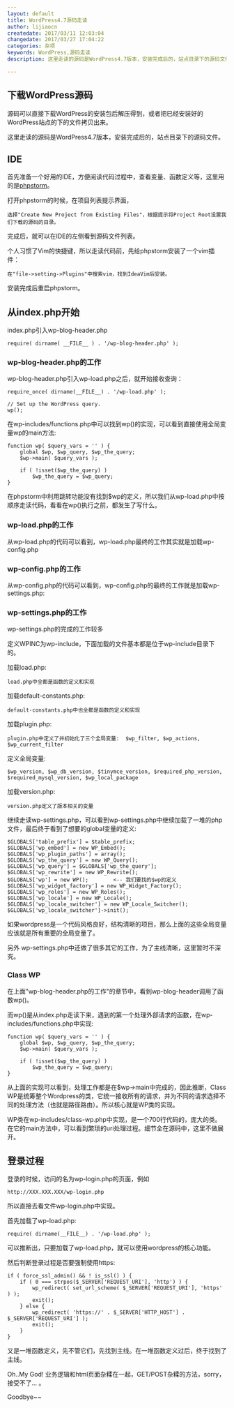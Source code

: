 ```yaml
---
layout: default
title: WordPress4.7源码走读
author: lijiaocn
createdate: 2017/03/11 12:03:04
changedate: 2017/03/27 17:04:22
categories: 杂项
keywords: WordPress,源码走读
description: 这里走读的源码是WordPress4.7版本，安装完成后的，站点目录下的源码文件。

---
```


## 下载WordPress源码

源码可以直接下载WordPress的安装包后解压得到，或者把已经安装好的WordPress站点的下的文件拷贝出来。

这里走读的源码是WordPress4.7版本，安装完成后的，站点目录下的源码文件。

## IDE

首先准备一个好用的IDE，方便阅读代码过程中，查看变量、函数定义等，这里用的是[phpstorm][1]。

打开phpstorm的时候，在项目列表提示界面，

	选择"Create New Project from Existing Files"，根据提示将Project Root设置我们下载的源码的目录。
	
完成后，就可以在IDE的左侧看到源码文件列表。

个人习惯了Vim的快捷键，所以走读代码前，先给phpstorm安装了一个vim插件：

	在"file->setting->Plugins"中搜索vim，找到IdeaVim后安装。
	
安装完成后重启phpstorm。

## 从index.php开始

index.php引入wp-blog-header.php

	require( dirname( __FILE__ ) . '/wp-blog-header.php' );

### wp-blog-header.php的工作

wp-blog-header.php引入wp-load.php之后，就开始接收查询：

	require_once( dirname(__FILE__) . '/wp-load.php' );

	// Set up the WordPress query.
	wp();   

在wp-includes/functions.php中可以找到wp()的实现，可以看到直接使用全局变量wp的main方法:

	function wp( $query_vars = '' ) {
	    global $wp, $wp_query, $wp_the_query;
	    $wp->main( $query_vars );
	
	    if ( !isset($wp_the_query) )
	        $wp_the_query = $wp_query;
	}

在phpstorm中利用跳转功能没有找到$wp的定义，所以我们从wp-load.php中按顺序走读代码，看看在wp()执行之前，都发生了写什么。

### wp-load.php的工作

从wp-load.php的代码可以看到，wp-load.php最终的工作其实就是加载wp-config.php

### wp-config.php的工作

从wp-config.php的代码可以看到，wp-config.php的最终的工作就是加载wp-settings.php:

### wp-settings.php的工作

wp-settings.php的完成的工作较多

定义WPINC为wp-include，下面加载的文件基本都是位于wp-include目录下的。

加载load.php:

	load.php中全都是函数的定义和实现

加载default-constants.php:

	default-constants.php中也全都是函数的定义和实现

加载plugin.php:

	plugin.php中定义了并初始化了三个全局变量:  $wp_filter, $wp_actions, $wp_current_filter

定义全局变量:

	$wp_version, $wp_db_version, $tinymce_version, $required_php_version, 
	$required_mysql_version, $wp_local_package

加载version.php:

	version.php定义了版本相关的变量

继续走读wp-settings.php，可以看到wp-settings.php中继续加载了一堆的php文件，最后终于看到了想要的global变量的定义:

	$GLOBALS['table_prefix'] = $table_prefix;
	$GLOBALS['wp_embed'] = new WP_Embed();
	$GLOBALS['wp_plugin_paths'] = array();
	$GLOBALS['wp_the_query'] = new WP_Query();
	$GLOBALS['wp_query'] = $GLOBALS['wp_the_query'];
	$GLOBALS['wp_rewrite'] = new WP_Rewrite();
	$GLOBALS['wp'] = new WP();        <-- 我们要找的$wp的定义         
	$GLOBALS['wp_widget_factory'] = new WP_Widget_Factory();
	$GLOBALS['wp_roles'] = new WP_Roles();
	$GLOBALS['wp_locale'] = new WP_Locale();
	$GLOBALS['wp_locale_switcher'] = new WP_Locale_Switcher();
	$GLOBALS['wp_locale_switcher']->init();

如果wordpress是一个代码风格良好，结构清晰的项目，那么上面的这些全局变量应该就是所有重要的全局变量了。

另外 wp-settings.php中还做了很多其它的工作，为了主线清晰，这里暂时不深究。

### Class WP

在上面"wp-blog-header.php的工作"的章节中，看到wp-blog-header调用了函数wp()。

而wp()是从index.php走读下来，遇到的第一个处理外部请求的函数，在wp-includes/functions.php中实现:

	function wp( $query_vars = '' ) {
	    global $wp, $wp_query, $wp_the_query;
	    $wp->main( $query_vars );
	
	    if ( !isset($wp_the_query) )
	        $wp_the_query = $wp_query;
	}

从上面的实现可以看到，处理工作都是在$wp->main中完成的，因此推断，Class WP是统筹整个Wordpress的类，它统一接收所有的请求，并为不同的请求选择不同的处理方法（也就是路径路由）。所以核心就是WP类的实现。

WP类在wp-includes/class-wp.php中实现，是一个700行代码的，庞大的类。在它的main方法中，可以看到繁琐的uri处理过程。细节全在源码中，这里不做展开。


## 登录过程

登录的时候，访问的名为wp-login.php的页面，例如

	http://XXX.XXX.XXX/wp-login.php

所以直接去看文件wp-login.php中实现。

首先加载了wp-load.php:

	require( dirname(__FILE__) . '/wp-load.php' );

可以推断出，只要加载了wp-load.php，就可以使用wordpress的核心功能。

然后判断登录过程是否要强制使用https:

	if ( force_ssl_admin() && ! is_ssl() ) {
	    if ( 0 === strpos($_SERVER['REQUEST_URI'], 'http') ) {
	        wp_redirect( set_url_scheme( $_SERVER['REQUEST_URI'], 'https' ) );
	        exit();
	    } else {
	        wp_redirect( 'https://' . $_SERVER['HTTP_HOST'] . $_SERVER['REQUEST_URI'] );
	        exit();
	    }
	}

又是一堆函数定义，先不管它们，先找到主线。在一堆函数定义过后，终于找到了主线。

Oh..My God! 业务逻辑和html页面杂糅在一起，GET/POST杂糅的方法，sorry，接受不了... 。

Goodbye~~

[1]: http://www.jetbrains.com/phpstorm/  "phpstorm" 
